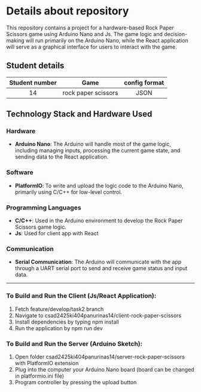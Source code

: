 # Details about repository
This repository contains a project for a hardware-based Rock Paper Scissors game using Arduino Nano and Js. The game logic and decision-making will run primarily on the Arduino Nano, while the React application will serve as a graphical interface for users to interact with the game.
 

## Student details
| Student number | Game | config format |
| :-----------: | :-------------: | :-----------: |
| 14 | rock paper scissors | JSON |

## Technology Stack and Hardware Used

### Hardware
- **Arduino Nano**: The Arduino will handle most of the game logic, including managing inputs, processing the current game state, and sending data to the React application.

### Software
- **PlatformIO**: To write and upload the logic code to the Arduino Nano, primarily using C/C++ for low-level control.

### Programming Languages
- **C/C++**: Used in the Arduino environment to develop the Rock Paper Scissors game logic.
- **Js**: Used for client app with React

### Communication
- **Serial Communication**: The Arduino will communicate with the app through a UART serial port to send and receive game status and input data.
--- 

### To Build and Run the Client (Js/React Application):

1. Fetch feature/develop/task2 branch
2. Navigate to csad2425ki404panurinas14/client-rock-paper-scissors
3. Install dependencies by typing npm install
4. Run the application by npm run dev

### To Build and Run the Server (Arduino Sketch):

1. Open folder csad2425ki404panurinas14/server-rock-paper-scissors with PlatformIO extension
2. Plug into the computer your Arduino Nano board (board can be changed in platformio.ini file)
3. Program controller by pressing the upload button